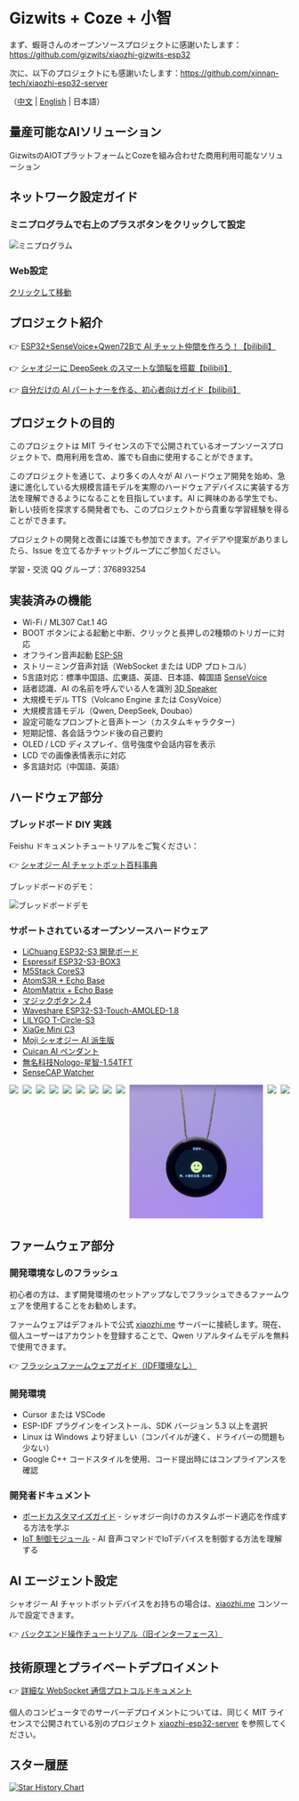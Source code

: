 # Gizwits + Coze + 小智

まず、蝦哥さんのオープンソースプロジェクトに感謝いたします：https://github.com/gizwits/xiaozhi-gizwits-esp32

次に、以下のプロジェクトにも感謝いたします：https://github.com/xinnan-tech/xiaozhi-esp32-server

（[中文](README.md) | [English](README_en.md) | 日本語）

## 量産可能なAIソリューション
GizwitsのAIOTプラットフォームとCozeを組み合わせた商用利用可能なソリューション

## ネットワーク設定ガイド

### ミニプログラムで右上のプラスボタンをクリックして設定
![ミニプログラム](docs/mini_app.png)

### Web設定
[クリックして移動](http://aicube.jzyjzy.club/)

## プロジェクト紹介

👉 [ESP32+SenseVoice+Qwen72Bで AI チャット仲間を作ろう！【bilibili】](https://www.bilibili.com/video/BV11msTenEH3/)

👉 [シャオジーに DeepSeek のスマートな頭脳を搭載【bilibili】](https://www.bilibili.com/video/BV1GQP6eNEFG/)

👉 [自分だけの AI パートナーを作る、初心者向けガイド【bilibili】](https://www.bilibili.com/video/BV1XnmFYLEJN/)

## プロジェクトの目的

このプロジェクトは MIT ライセンスの下で公開されているオープンソースプロジェクトで、商用利用を含め、誰でも自由に使用することができます。

このプロジェクトを通じて、より多くの人々が AI ハードウェア開発を始め、急速に進化している大規模言語モデルを実際のハードウェアデバイスに実装する方法を理解できるようになることを目指しています。AI に興味のある学生でも、新しい技術を探求する開発者でも、このプロジェクトから貴重な学習経験を得ることができます。

プロジェクトの開発と改善には誰でも参加できます。アイデアや提案がありましたら、Issue を立てるかチャットグループにご参加ください。

学習・交流 QQ グループ：376893254

## 実装済みの機能

- Wi-Fi / ML307 Cat.1 4G
- BOOT ボタンによる起動と中断、クリックと長押しの2種類のトリガーに対応
- オフライン音声起動 [ESP-SR](https://github.com/espressif/esp-sr)
- ストリーミング音声対話（WebSocket または UDP プロトコル）
- 5言語対応：標準中国語、広東語、英語、日本語、韓国語 [SenseVoice](https://github.com/FunAudioLLM/SenseVoice)
- 話者認識、AI の名前を呼んでいる人を識別 [3D Speaker](https://github.com/modelscope/3D-Speaker)
- 大規模モデル TTS（Volcano Engine または CosyVoice）
- 大規模言語モデル（Qwen, DeepSeek, Doubao）
- 設定可能なプロンプトと音声トーン（カスタムキャラクター）
- 短期記憶、各会話ラウンド後の自己要約
- OLED / LCD ディスプレイ、信号強度や会話内容を表示
- LCD での画像表情表示に対応
- 多言語対応（中国語、英語）

## ハードウェア部分

### ブレッドボード DIY 実践

Feishu ドキュメントチュートリアルをご覧ください：

👉 [シャオジー AI チャットボット百科事典](https://ccnphfhqs21z.feishu.cn/wiki/F5krwD16viZoF0kKkvDcrZNYnhb?from=from_copylink)

ブレッドボードのデモ：

![ブレッドボードデモ](docs/wiring2.jpg)

### サポートされているオープンソースハードウェア

- <a href="https://oshwhub.com/li-chuang-kai-fa-ban/li-chuang-shi-zhan-pai-esp32-s3-kai-fa-ban" target="_blank" title="LiChuang ESP32-S3 開発ボード">LiChuang ESP32-S3 開発ボード</a>
- <a href="https://github.com/espressif/esp-box" target="_blank" title="Espressif ESP32-S3-BOX3">Espressif ESP32-S3-BOX3</a>
- <a href="https://docs.m5stack.com/zh_CN/core/CoreS3" target="_blank" title="M5Stack CoreS3">M5Stack CoreS3</a>
- <a href="https://docs.m5stack.com/en/atom/Atomic%20Echo%20Base" target="_blank" title="AtomS3R + Echo Base">AtomS3R + Echo Base</a>
- <a href="https://docs.m5stack.com/en/core/ATOM%20Matrix" target="_blank" title="AtomMatrix + Echo Base">AtomMatrix + Echo Base</a>
- <a href="https://gf.bilibili.com/item/detail/1108782064" target="_blank" title="マジックボタン 2.4">マジックボタン 2.4</a>
- <a href="https://www.waveshare.net/shop/ESP32-S3-Touch-AMOLED-1.8.htm" target="_blank" title="Waveshare ESP32-S3-Touch-AMOLED-1.8">Waveshare ESP32-S3-Touch-AMOLED-1.8</a>
- <a href="https://github.com/Xinyuan-LilyGO/T-Circle-S3" target="_blank" title="LILYGO T-Circle-S3">LILYGO T-Circle-S3</a>
- <a href="https://oshwhub.com/tenclass01/xmini_c3" target="_blank" title="XiaGe Mini C3">XiaGe Mini C3</a>
- <a href="https://oshwhub.com/movecall/moji-xiaozhi-ai-derivative-editi" target="_blank" title="Movecall Moji ESP32S3">Moji シャオジー AI 派生版</a>
- <a href="https://oshwhub.com/movecall/cuican-ai-pendant-lights-up-y" target="_blank" title="Movecall CuiCan ESP32S3">Cuican AI ペンダント</a>
- <a href="https://github.com/WMnologo/xingzhi-ai" target="_blank" title="無名科技Nologo-星智-1.54">無名科技Nologo-星智-1.54TFT</a>
- <a href="https://www.seeedstudio.com/SenseCAP-Watcher-W1-A-p-5979.html" target="_blank" title="SenseCAP Watcher">SenseCAP Watcher</a>

<div style="display: flex; justify-content: space-between;">
  <a href="docs/v1/lichuang-s3.jpg" target="_blank" title="LiChuang ESP32-S3 開発ボード">
    <img src="docs/v1/lichuang-s3.jpg" width="240" />
  </a>
  <a href="docs/v1/espbox3.jpg" target="_blank" title="Espressif ESP32-S3-BOX3">
    <img src="docs/v1/espbox3.jpg" width="240" />
  </a>
  <a href="docs/v1/m5cores3.jpg" target="_blank" title="M5Stack CoreS3">
    <img src="docs/v1/m5cores3.jpg" width="240" />
  </a>
  <a href="docs/v1/atoms3r.jpg" target="_blank" title="AtomS3R + Echo Base">
    <img src="docs/v1/atoms3r.jpg" width="240" />
  </a>
  <a href="docs/v1/magiclick.jpg" target="_blank" title="MagiClick 2.4">
    <img src="docs/v1/magiclick.jpg" width="240" />
  </a>
  <a href="docs/v1/waveshare.jpg" target="_blank" title="Waveshare ESP32-S3-Touch-AMOLED-1.8">
    <img src="docs/v1/waveshare.jpg" width="240" />
  </a>
  <a href="docs/lilygo-t-circle-s3.jpg" target="_blank" title="LILYGO T-Circle-S3">
    <img src="docs/lilygo-t-circle-s3.jpg" width="240" />
  </a>
  <a href="docs/xmini-c3.jpg" target="_blank" title="Xmini C3">
    <img src="docs/xmini-c3.jpg" width="240" />
  </a>
  <a href="docs/v1/movecall-moji-esp32s3.jpg" target="_blank" title="Moji">
    <img src="docs/v1/movecall-moji-esp32s3.jpg" width="240" />
  </a>
  <a href="docs/v1/movecall-cuican-esp32s3.jpg" target="_blank" title="CuiCan">
    <img src="docs/v1/movecall-cuican-esp32s3.jpg" width="240" />
  </a>
  <a href="docs/v1/wmnologo_xingzhi_1.54.jpg" target="_blank" title="無名科技Nologo-星智-1.54">
    <img src="docs/v1/wmnologo_xingzhi_1.54.jpg" width="240" />
  </a>
  <a href="docs/v1/sensecap_watcher.jpg" target="_blank" title="SenseCAP Watcher">
    <img src="docs/v1/sensecap_watcher.jpg" width="240" />
  </a>
</div>

## ファームウェア部分

### 開発環境なしのフラッシュ

初心者の方は、まず開発環境のセットアップなしでフラッシュできるファームウェアを使用することをお勧めします。

ファームウェアはデフォルトで公式 [xiaozhi.me](https://xiaozhi.me) サーバーに接続します。現在、個人ユーザーはアカウントを登録することで、Qwen リアルタイムモデルを無料で使用できます。

👉 [フラッシュファームウェアガイド（IDF環境なし）](https://ccnphfhqs21z.feishu.cn/wiki/Zpz4wXBtdimBrLk25WdcXzxcnNS)

### 開発環境

- Cursor または VSCode
- ESP-IDF プラグインをインストール、SDK バージョン 5.3 以上を選択
- Linux は Windows より好ましい（コンパイルが速く、ドライバーの問題も少ない）
- Google C++ コードスタイルを使用、コード提出時にはコンプライアンスを確認

### 開発者ドキュメント

- [ボードカスタマイズガイド](main/boards/README.md) - シャオジー向けのカスタムボード適応を作成する方法を学ぶ
- [IoT 制御モジュール](main/iot/README.md) - AI 音声コマンドでIoTデバイスを制御する方法を理解する

## AI エージェント設定

シャオジー AI チャットボットデバイスをお持ちの場合は、[xiaozhi.me](https://xiaozhi.me) コンソールで設定できます。

👉 [バックエンド操作チュートリアル（旧インターフェース）](https://www.bilibili.com/video/BV1jUCUY2EKM/)

## 技術原理とプライベートデプロイメント

👉 [詳細な WebSocket 通信プロトコルドキュメント](docs/websocket.md)

個人のコンピュータでのサーバーデプロイメントについては、同じく MIT ライセンスで公開されている別のプロジェクト [xiaozhi-esp32-server](https://github.com/xinnan-tech/xiaozhi-esp32-server) を参照してください。

## スター履歴

<a href="https://star-history.com/#78/xiaozhi-esp32&Date">
 <picture>
   <source media="(prefers-color-scheme: dark)" srcset="https://api.star-history.com/svg?repos=78/xiaozhi-esp32&type=Date&theme=dark" />
   <source media="(prefers-color-scheme: light)" srcset="https://api.star-history.com/svg?repos=78/xiaozhi-esp32&type=Date" />
   <img alt="Star History Chart" src="https://api.star-history.com/svg?repos=78/xiaozhi-esp32&type=Date" />
 </picture>
</a> 
